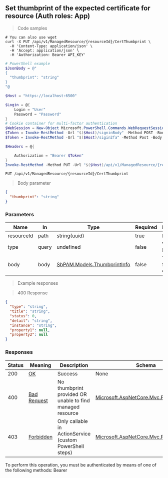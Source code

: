 
## Set thumbprint of the expected certificate for resource (Auth roles: App)

<a id="opIdCertThumbprintAsync"></a>

> Code samples

```shell
# You can also use wget
curl -X PUT /api/v1/ManagedResource/{resourceId}/CertThumbprint \
  -H 'Content-Type: application/json' \
  -H 'Accept: application/json' \
  -H 'Authorization: Bearer API_KEY'

```

```powershell
# PowerShell example
$JsonBody = @"
{
  "thumbprint": "string"
}
"@

$Host = "https://localhost:6500"

$Login = @{
    Login = "User"
    Password = "Password"
}
# Cookie container for multi-factor authentication
$WebSession = New-Object Microsoft.PowerShell.Commands.WebRequestSession
$Token = Invoke-RestMethod -Url "$($Host)/signinBody" -Method POST -Body (ConvertTo-Json $Login) -WebRequestSession $WebSession
$Token = Invoke-RestMethod -Url "$($Host)/sigin2fa" -Method Post -Body $MfaCode -Headers @{Authorization: "Bearer $Token"} -WebRequestSession $WebSession

$Headers = @{

    Authorization = "Bearer $Token"
}
Invoke-RestMethod -Method PUT -Url "$($Host)/api/v1/ManagedResource/{resourceId}/CertThumbprint" -ContentType "application/json" -Body $JsonBody -Headers $Headers
```

`PUT /api/v1/ManagedResource/{resourceId}/CertThumbprint`

> Body parameter

```json
{
  "thumbprint": "string"
}
```

<h3 id="set-thumbprint-of-the-expected-certificate-for-resource-(auth-roles:-app)-parameters">Parameters</h3>

|Name|In|Type|Required|Description|
|---|---|---|---|---|
|resourceId|path|string(uuid)|true|Resource id|
|type|query|undefined|false|WinRM, RDP, SSH|
|body|body|[SbPAM.Models.ThumbprintInfo](../Models/sbpam.models.thumbprintinfo.md)|false|Thumbprint for certificate|

> Example responses

> 400 Response

```json
{
  "type": "string",
  "title": "string",
  "status": 0,
  "detail": "string",
  "instance": "string",
  "property1": null,
  "property2": null
}
```

<h3 id="set-thumbprint-of-the-expected-certificate-for-resource-(auth-roles:-app)-responses">Responses</h3>

|Status|Meaning|Description|Schema|
|---|---|---|---|
|200|[OK](https://tools.ietf.org/html/rfc7231#section-6.3.1)|Success|None|
|400|[Bad Request](https://tools.ietf.org/html/rfc7231#section-6.5.1)|No thumbprint provided OR unable to find managed resource|[Microsoft.AspNetCore.Mvc.ProblemDetails](../Models/microsoft.aspnetcore.mvc.problemdetails.md)|
|403|[Forbidden](https://tools.ietf.org/html/rfc7231#section-6.5.3)|Only callable in ActionService (custom PowerShell steps)|[Microsoft.AspNetCore.Mvc.ProblemDetails](../Models/microsoft.aspnetcore.mvc.problemdetails.md)|

<aside class="warning">
To perform this operation, you must be authenticated by means of one of the following methods:
Bearer
</aside>


